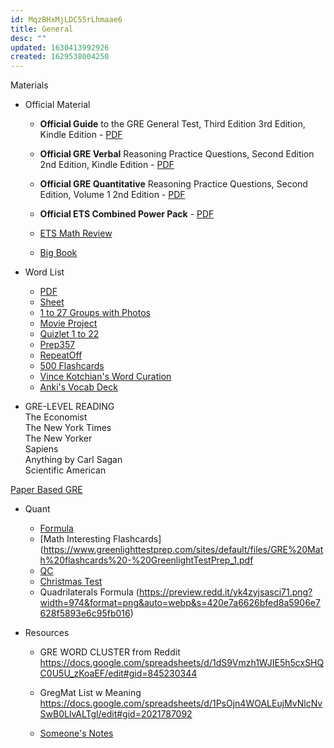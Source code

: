 ```yaml
---
id: MqzBHxMjLDC55rLhmaae6
title: General
desc: ""
updated: 1630413992926
created: 1629538004250
---
```


Materials

- Official Material

  - **Official Guide** to the GRE General Test, Third Edition 3rd Edition, Kindle Edition - [PDF](/assets/pdf/ETS_OG.pdf)

  - **Official GRE Verbal** Reasoning Practice Questions, Second Edition 2nd Edition, Kindle Edition - [PDF](/assets/pdf/ETS_Verb.pdf)

  - **Official GRE Quantitative** Reasoning Practice Questions, Second Edition, Volume 1 2nd Edition - [PDF](/assets/pdf/ETS_Quant.pdf)

  - **Official ETS Combined Power Pack** - [PDF](/assets/pdf/ETS_PowerPack.pdf)

  - [ETS Math Review](/assets/pdf/gre_math_review.pdf)
  - [Big Book](/assets/pdf/Big_Book_New_Edition.pdf)

- Word List

  - [PDF](https://gregmatapi.s3.amazonaws.com/media/misc/files/gregmat_wordlist.pdf)
  - [Sheet](https://docs.google.com/spreadsheets/d/1jRATLVV34vATsL4Y67fZZXQc7qZPYc0c0Yk7Bykh4fw/edit#gid=0)
  - [1 to 27 Groups with Photos](https://drive.google.com/file/d/1Ux9VWn5-nJJqmw4_I1UkwUybY8eDQnBv/view)
  - [Movie Project](https://docs.google.com/spreadsheets/d/1k2DQmWf6v8A5_MyAx6qANZjDkhqa3a0r7wkyHjQxYCE/edit?usp=sharing)
  - [Quizlet 1 to 22](https://quizlet.com/saint1729/folders/gregmat/sets)
  - [Prep357](https://www.prepscholar.com/gre/blog/wp-content/uploads/sites/3/2016/11/PrepScholar-357-GRE-words-list.pdf)
  - [RepeatOff](https://www.powerscore.com/gre/help/content/Repeat-Offenders-Vocabulary.pdf)
  - [500 Flashcards](https://quizlet.com/18795939/gre-basic-flash-cards/)
  - [Vince Kotchian's Word Curation](https://docs.google.com/spreadsheets/d/1K4gS--jbDYbdlqem6Hir3FAwvLB9dFxNCLftE3ePduk/edit#gid=2009214833)
  - [Anki's Vocab Deck](https://ankiweb.net/shared/info/1770632730)

- GRE-LEVEL READING  
  The Economist  
  The New York Times  
  The New Yorker  
  Sapiens  
  Anything by Carl Sagan  
  Scientific American

[Paper Based GRE](/assets/pdf/practice_book_GRE_pb_revised_general_test.pdf)

- Quant  
   - [Formula](/assets/pdf/GRE_Equation_Guide_TTP.pdf)
   - [Math Interesting Flashcards](https://www.greenlighttestprep.com/sites/default/files/GRE%20Math%20flashcards%20-%20GreenlightTestPrep_1.pdf
   - [QC](https://www.greenlighttestprep.com/sites/default/files/GRE%20Math%20flashcards%20-%20GreenlightTestPrep_1.pdf)
   - [Christmas Test](https://drive.google.com/file/d/1q26DxqumsBA4jipCRe5Kh2ITutimgqge/view)
   - Quadrilaterals Formula (https://preview.redd.it/yk4zyjsasci71.png?width=974&format=png&auto=webp&s=420e7a6626bfed8a5906e7628f5893e6c95fb016)

- Resources
    - GRE WORD CLUSTER from Reddit
    https://docs.google.com/spreadsheets/d/1dS9Vmzh1WJIE5h5cxSHQC0U5U_zKoaEF/edit#gid=845230344

    - GregMat List w Meaning
    https://docs.google.com/spreadsheets/d/1PsOjn4WOALEujMvNlcNvSwB0LlvALTgl/edit#gid=2021787092

    - [Someone's Notes](/assets/pdf/Random_GRE_Notes.pdf)
